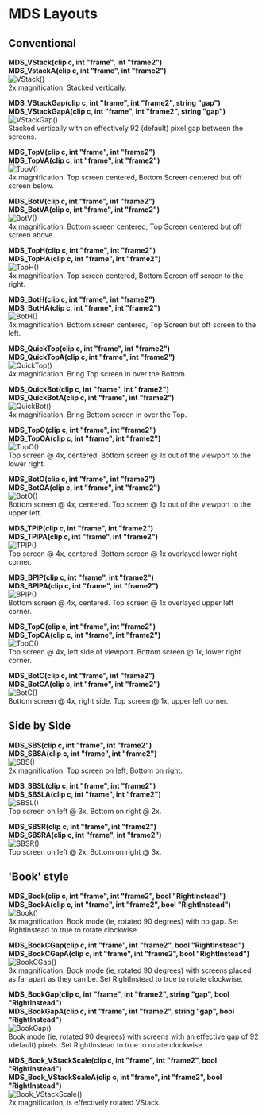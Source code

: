 # MDS Layouts  
## Conventional  

**MDS_VStack(clip c, int "frame", int "frame2")**  
**MDS_VstackA(clip c, int "frame", int "frame2")**  
![VStack()](VStack.png)  
2x magnification. Stacked vertically.  


**MDS_VStackGap(clip c, int "frame", int "frame2", string "gap")**  
**MDS_VStackGapA(clip c, int "frame", int "frame2", string "gap")**  
![VStackGap()](VStackGap.png)  
Stacked vertically with an effectively 92 (default) pixel gap between the screens.  


**MDS_TopV(clip c, int "frame", int "frame2")**  
**MDS_TopVA(clip c, int "frame", int "frame2")**  
![TopV()](TopV.png)  
4x magnification. Top screen centered, Bottom Screen centered but off screen below.  


**MDS_BotV(clip c, int "frame", int "frame2")**  
**MDS_BotVA(clip c, int "frame", int "frame2")**  
![BotV()](BotV.png)  
4x magnification. Bottom screen centered, Top Screen centered but off screen above.  


**MDS_TopH(clip c, int "frame", int "frame2")**  
**MDS_TopHA(clip c, int "frame", int "frame2")**  
![TopH()](TopH.png)  
4x magnification. Top screen centered, Bottom Screen off screen to the right.  


**MDS_BotH(clip c, int "frame", int "frame2")**  
**MDS_BotHA(clip c, int "frame", int "frame2")**  
![BotH()](BotH.png)  
4x magnification. Bottom screen centered, Top Screen but off screen to the left.  


**MDS_QuickTop(clip c, int "frame", int "frame2")**  
**MDS_QuickTopA(clip c, int "frame", int "frame2")**  
![QuickTop()](QuickTop.png)  
4x magnification. Bring Top screen in over the Bottom.  


**MDS_QuickBot(clip c, int "frame", int "frame2")**  
**MDS_QuickBotA(clip c, int "frame", int "frame2")**  
![QuickBot()](QuickBot.png)  
4x magnification. Bring Bottom screen in over the Top.  

**MDS_TopO(clip c, int "frame", int "frame2")**  
**MDS_TopOA(clip c, int "frame", int "frame2")**  
![TopO()](TopO.png)  
Top screen @ 4x, centered. Bottom screen @ 1x out of the viewport to the lower right.  


**MDS_BotO(clip c, int "frame", int "frame2")**  
**MDS_BotOA(clip c, int "frame", int "frame2")**  
![BotO()](BotO.png)  
Bottom screen @ 4x, centered. Top screen @ 1x out of the viewport to the upper left.  


**MDS_TPIP(clip c, int "frame", int "frame2")**  
**MDS_TPIPA(clip c, int "frame", int "frame2")**  
![TPIP()](TPIP.png)  
Top screen @ 4x, centered. Bottom screen @ 1x overlayed lower right corner.  


**MDS_BPIP(clip c, int "frame", int "frame2")**  
**MDS_BPIPA(clip c, int "frame", int "frame2")**  
![BPIP()](BPIP.png)  
Bottom screen @ 4x, centered. Top screen @ 1x overlayed upper left corner.  


**MDS_TopC(clip c, int "frame", int "frame2")**  
**MDS_TopCA(clip c, int "frame", int "frame2")**  
![TopC()](TopC.png)  
Top screen @ 4x, left side of viewport. Bottom screen @ 1x, lower right corner.  


**MDS_BotC(clip c, int "frame", int "frame2")**  
**MDS_BotCA(clip c, int "frame", int "frame2")**  
![BotC()](BotC.png)  
Bottom screen @ 4x, right side. Top screen @ 1x, upper left corner.  

## Side by Side

**MDS_SBS(clip c, int "frame", int "frame2")**  
**MDS_SBSA(clip c, int "frame", int "frame2")**  
![SBS()](SBS.png)  
2x magnification. Top screen on left, Bottom on right.  


**MDS_SBSL(clip c, int "frame", int "frame2")**  
**MDS_SBSLA(clip c, int "frame", int "frame2")**  
![SBSL()](SBSL.png)  
Top screen on left @ 3x, Bottom on right @ 2x.  


**MDS_SBSR(clip c, int "frame", int "frame2")**  
**MDS_SBSRA(clip c, int "frame", int "frame2")**  
![SBSR()](SBSR.png)  
Top screen on left @ 2x, Bottom on right @ 3x.  

## 'Book' style

**MDS_Book(clip c, int "frame", int "frame2", bool "RightInstead")**  
**MDS_BookA(clip c, int "frame", int "frame2", bool "RightInstead")**  
![Book()](Book.png)  
3x magnification. Book mode (ie, rotated 90 degrees) with no gap. Set RightInstead to true to rotate clockwise.  


**MDS_BookCGap(clip c, int "frame", int "frame2", bool "RightInstead")**  
**MDS_BookCGapA(clip c, int "frame", int "frame2", bool "RightInstead")**  
![BookCGap()](BookCGap.png)  
3x magnification. Book mode (ie, rotated 90 degrees) with screens placed as far apart as they can be. Set RightInstead to true to rotate clockwise.  


**MDS_BookGap(clip c, int "frame", int "frame2", string "gap", bool "RightInstead")**  
**MDS_BookGapA(clip c, int "frame", int "frame2", string "gap", bool "RightInstead")**  
![BookGap()](BookGap.png)  
Book mode (ie, rotated 90 degrees) with screens with an effective gap of 92 (default) pixels. Set RightInstead to true to rotate clockwise.  


**MDS_Book_VStackScale(clip c, int "frame", int "frame2", bool "RightInstead")**  
**MDS_Book_VStackScaleA(clip c, int "frame", int "frame2", bool "RightInstead")**  
![Book_VStackScale()](Book_VStackScale.png)  
2x magnification, is effectively rotated VStack.  
